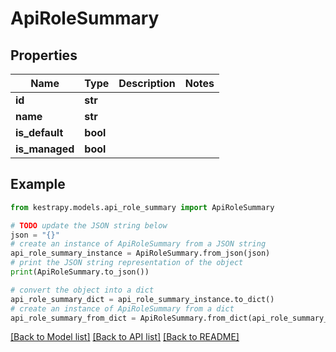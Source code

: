 # ApiRoleSummary


## Properties

Name | Type | Description | Notes
------------ | ------------- | ------------- | -------------
**id** | **str** |  | 
**name** | **str** |  | 
**is_default** | **bool** |  | 
**is_managed** | **bool** |  | 

## Example

```python
from kestrapy.models.api_role_summary import ApiRoleSummary

# TODO update the JSON string below
json = "{}"
# create an instance of ApiRoleSummary from a JSON string
api_role_summary_instance = ApiRoleSummary.from_json(json)
# print the JSON string representation of the object
print(ApiRoleSummary.to_json())

# convert the object into a dict
api_role_summary_dict = api_role_summary_instance.to_dict()
# create an instance of ApiRoleSummary from a dict
api_role_summary_from_dict = ApiRoleSummary.from_dict(api_role_summary_dict)
```
[[Back to Model list]](../README.md#documentation-for-models) [[Back to API list]](../README.md#documentation-for-api-endpoints) [[Back to README]](../README.md)


